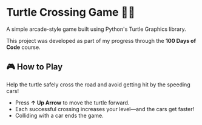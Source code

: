 # Turtle Crossing Game 🐢🚗

A simple arcade-style game built using Python's Turtle Graphics library.

This project was developed as part of my progress through the **100 Days of Code** course.

## 🎮 How to Play

Help the turtle safely cross the road and avoid getting hit by the speeding cars!

- Press **↑ Up Arrow** to move the turtle forward.
- Each successful crossing increases your level—and the cars get faster!
- Colliding with a car ends the game.
